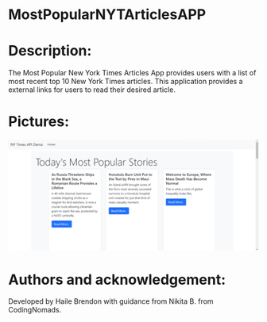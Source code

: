 # MostPopularNYTArticlesAPP

# Description:

The Most Popular New York Times Articles App provides users with a list of most recent top 10 New York Times articles. This application provides a external links for users to read their desired article.

# Pictures:

![alt text](https://github.com/HaileB65/MostPopularNYTArticlesAPP/blob/main/src/main/resources/static/Most_Popular_NYT_Articles_Application_Screenshot.png)

# Authors and acknowledgement:

Developed by Haile Brendon with guidance from Nikita B. from CodingNomads.
